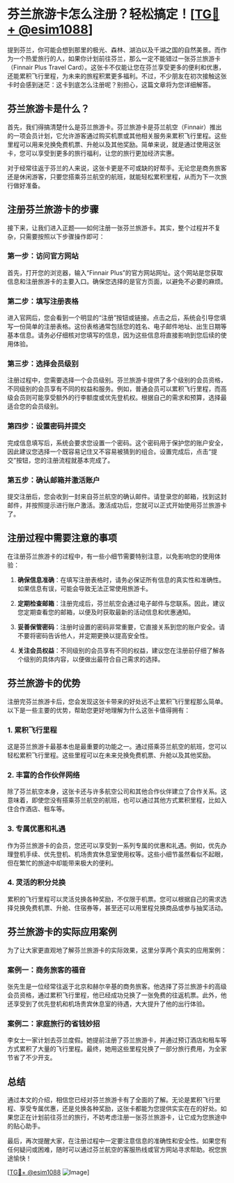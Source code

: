 # 芬兰旅游卡怎么注册？轻松搞定！[[TG💪+ @esim1088](https://t.me/s/esim1088)]

提到芬兰，你可能会想到那里的极光、森林、湖泊以及千湖之国的自然美景。而作为一个热爱旅行的人，如果你计划前往芬兰，那么一定不能错过一张芬兰旅游卡（Finnair Plus Travel Card）。这张卡不仅能让您在芬兰享受更多的便利和优惠，还能累积飞行里程，为未来的旅程积累更多福利。不过，不少朋友在初次接触这张卡时会感到迷茫：这卡到底怎么注册呢？别担心，这篇文章将为您详细解答。

## 芬兰旅游卡是什么？

首先，我们得搞清楚什么是芬兰旅游卡。芬兰旅游卡是芬兰航空（Finnair）推出的一项会员计划，它允许游客通过购买机票或其他相关服务来累积飞行里程。这些里程可以用来兑换免费机票、升舱以及其他奖励。简单来说，就是通过使用这张卡，您可以享受到更多的旅行福利，让您的旅行更加经济实惠。

对于经常往返于芬兰的人来说，这张卡更是不可或缺的好帮手。无论您是商务旅客还是休闲游客，只要您搭乘芬兰航空的航班，就能轻松累积里程，从而为下一次旅行做好准备。

## 注册芬兰旅游卡的步骤

接下来，让我们进入正题——如何注册一张芬兰旅游卡。其实，整个过程并不复杂，只需要按照以下步骤操作即可：

### 第一步：访问官方网站

首先，打开您的浏览器，输入“Finnair Plus”的官方网站网址。这个网站是您获取信息和注册旅游卡的主要入口。确保您选择的是官方页面，以避免不必要的麻烦。

### 第二步：填写注册表格

进入官网后，您会看到一个明显的“注册”按钮或链接。点击之后，系统会引导您填写一份简单的注册表格。这份表格通常包括您的姓名、电子邮件地址、出生日期等基本信息。请务必仔细核对您填写的信息，因为这些信息将直接影响到您后续的使用体验。

### 第三步：选择会员级别

注册过程中，您需要选择一个会员级别。芬兰旅游卡提供了多个级别的会员资格，不同级别的会员享有不同的权益和服务。例如，普通会员可以累积飞行里程，而高级会员则可能享受额外的行李额度或优先登机权。根据自己的需求和预算，选择最适合您的会员级别。

### 第四步：设置密码并提交

完成信息填写后，系统会要求您设置一个密码。这个密码用于保护您的账户安全，因此建议您选择一个既容易记住又不容易被猜到的组合。设置完成后，点击“提交”按钮，您的注册流程就基本完成了。

### 第五步：确认邮箱并激活账户

提交注册后，您会收到一封来自芬兰航空的确认邮件。请登录您的邮箱，找到这封邮件，并按照提示进行账户激活。激活成功后，您就可以正式开始使用芬兰旅游卡了。

## 注册过程中需要注意的事项

在注册芬兰旅游卡的过程中，有一些小细节需要特别注意，以免影响您的使用体验：

1. **确保信息准确**：在填写注册表格时，请务必保证所有信息的真实性和准确性。如果信息有误，可能会导致无法正常使用旅游卡。
   
2. **定期检查邮箱**：注册完成后，芬兰航空会通过电子邮件与您联系。因此，建议您定期查看您的邮箱，以便及时获取最新的活动信息和优惠通知。

3. **妥善保管密码**：注册时设置的密码非常重要，它直接关系到您的账户安全。请不要将密码告诉他人，并定期更换以提高安全性。

4. **关注会员权益**：不同级别的会员享有不同的权益，建议您在注册前仔细了解各个级别的具体内容，以便做出最符合自己需求的选择。

## 芬兰旅游卡的优势

注册完芬兰旅游卡后，您会发现这张卡带来的好处远不止累积飞行里程那么简单。以下是一些主要的优势，帮助您更好地理解为什么这张卡值得拥有：

### 1. 累积飞行里程

这是芬兰旅游卡最基本也是最重要的功能之一。通过搭乘芬兰航空的航班，您可以轻松累积飞行里程。这些里程可以在未来兑换免费机票、升舱以及其他奖励。

### 2. 丰富的合作伙伴网络

除了芬兰航空本身，这张卡还与许多航空公司和其他合作伙伴建立了合作关系。这意味着，即使您没有搭乘芬兰航空的航班，也可以通过其他方式累积里程，比如入住合作酒店、租车等。

### 3. 专属优惠和礼遇

作为芬兰旅游卡的会员，您还可以享受到一系列专属的优惠和礼遇。例如，优先办理登机手续、优先登机、机场贵宾休息室使用权等。这些小细节虽然看似不起眼，但在繁忙的旅途中却能带来极大的便利。

### 4. 灵活的积分兑换

累积的飞行里程可以灵活兑换各种奖励，不仅限于机票。您可以根据自己的需求选择兑换免费机票、升舱、住宿券等，甚至还可以用里程兑换商品或参与抽奖活动。

## 芬兰旅游卡的实际应用案例

为了让大家更直观地了解芬兰旅游卡的实际效果，这里分享两个真实的应用案例：

### 案例一：商务旅客的福音

张先生是一位经常往返于北京和赫尔辛基的商务旅客。他选择了芬兰旅游卡的高级会员资格，通过累积飞行里程，他已经成功兑换了一张免费的往返机票。此外，他还享受到了优先登机和机场贵宾休息室的待遇，大大提升了他的出行体验。

### 案例二：家庭旅行的省钱妙招

李女士一家计划去芬兰度假。她提前注册了芬兰旅游卡，并通过预订酒店和租车等方式累积了大量的飞行里程。最终，她用这些里程兑换了一部分旅行费用，为全家节省了不少开支。

## 总结

通过本文的介绍，相信您已经对芬兰旅游卡有了全面的了解。无论是累积飞行里程、享受专属优惠，还是兑换各种奖励，这张卡都能为您提供实实在在的好处。如果您正在计划前往芬兰的旅行，不妨考虑注册一张芬兰旅游卡，让它成为您旅途中的贴心助手。

最后，再次提醒大家，在注册过程中一定要注意信息的准确性和安全性。如果您有任何疑问或困难，随时可以通过芬兰航空的客服热线或官方网站寻求帮助。祝您旅途愉快！

[[TG💪+ @esim1088](https://t.me/s/esim1088) ![Image](https://i.postimg.cc/4NQfJmqS/Snipaste-2025-05-13-00-14-12.png)]